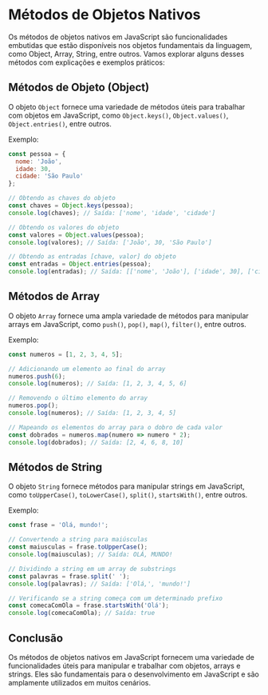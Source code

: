 # Métodos de Objetos Nativos

Os métodos de objetos nativos em JavaScript são funcionalidades embutidas que estão disponíveis nos objetos fundamentais da linguagem, como Object, Array, String, entre outros. Vamos explorar alguns desses métodos com explicações e exemplos práticos:

## Métodos de Objeto (Object)

O objeto `Object` fornece uma variedade de métodos úteis para trabalhar com objetos em JavaScript, como `Object.keys()`, `Object.values()`, `Object.entries()`, entre outros.

Exemplo:

```js
const pessoa = {
  nome: 'João',
  idade: 30,
  cidade: 'São Paulo'
};

// Obtendo as chaves do objeto
const chaves = Object.keys(pessoa);
console.log(chaves); // Saída: ['nome', 'idade', 'cidade']

// Obtendo os valores do objeto
const valores = Object.values(pessoa);
console.log(valores); // Saída: ['João', 30, 'São Paulo']

// Obtendo as entradas [chave, valor] do objeto
const entradas = Object.entries(pessoa);
console.log(entradas); // Saída: [['nome', 'João'], ['idade', 30], ['cidade', 'São Paulo']]
```

## Métodos de Array

O objeto `Array` fornece uma ampla variedade de métodos para manipular arrays em JavaScript, como `push()`, `pop()`, `map()`, `filter()`, entre outros.

Exemplo:

```js
const numeros = [1, 2, 3, 4, 5];

// Adicionando um elemento ao final do array
numeros.push(6);
console.log(numeros); // Saída: [1, 2, 3, 4, 5, 6]

// Removendo o último elemento do array
numeros.pop();
console.log(numeros); // Saída: [1, 2, 3, 4, 5]

// Mapeando os elementos do array para o dobro de cada valor
const dobrados = numeros.map(numero => numero * 2);
console.log(dobrados); // Saída: [2, 4, 6, 8, 10]
```

## Métodos de String

O objeto `String` fornece métodos para manipular strings em JavaScript, como `toUpperCase()`, `toLowerCase()`, `split()`, `startsWith()`, entre outros.

Exemplo:

```js
const frase = 'Olá, mundo!';

// Convertendo a string para maiúsculas
const maiusculas = frase.toUpperCase();
console.log(maiusculas); // Saída: OLÁ, MUNDO!

// Dividindo a string em um array de substrings
const palavras = frase.split(' ');
console.log(palavras); // Saída: ['Olá,', 'mundo!']

// Verificando se a string começa com um determinado prefixo
const comecaComOla = frase.startsWith('Olá');
console.log(comecaComOla); // Saída: true
```

## Conclusão 

Os métodos de objetos nativos em JavaScript fornecem uma variedade de funcionalidades úteis para manipular e trabalhar com objetos, arrays e strings. Eles são fundamentais para o desenvolvimento em JavaScript e são amplamente utilizados em muitos cenários.